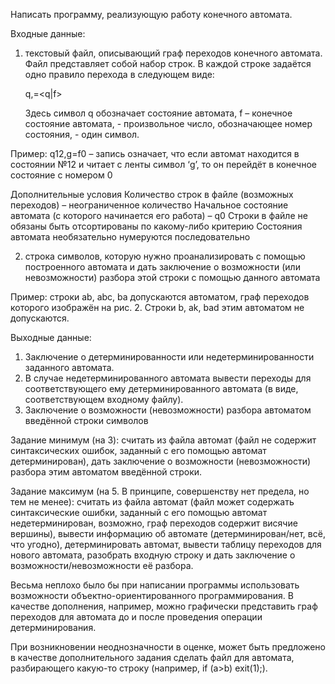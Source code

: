 Написать программу, реализующую работу конечного автомата.

Входные данные:
1.	текстовый файл, описывающий граф переходов конечного автомата. Файл представляет собой набор строк. В каждой строке задаётся одно правило перехода в следующем виде:
     
     q<N>,<C>=<q|f><N>

     Здесь символ q обозначает состояние автомата, f – конечное состояние автомата, <N> - произвольное число, обозначающее номер состояния, <C> - один символ.

Пример: q12,g=f0 – запись означает, что если автомат находится в состоянии №12 и читает с ленты символ ‘g’, то он перейдёт в конечное состояние с номером 0

Дополнительные условия
Количество строк в файле (возможных переходов) – неограниченное количество
Начальное состояние автомата (с которого начинается его работа) – q0
Строки в файле не обязаны быть отсортированы по какому-либо критерию
Состояния автомата необязательно нумеруются последовательно

2.	строка символов, которую нужно проанализировать с помощью построенного автомата и дать заключение о возможности (или невозможности) разбора этой строки с помощью данного автомата

Пример: строки ab, abc, ba допускаются автоматом, граф переходов которого изображён на рис. 2. Строки b, ak, bad этим автоматом не допускаются.

Выходные данные:
1.	Заключение о детерминированности или недетерминированности заданного автомата.
2.	В случае недетерминированного автомата вывести переходы для соответствующего ему детерминированного автомата (в виде, соответствующем входному файлу).
3.	Заключение о возможности (невозможности) разбора автоматом введённой строки символов

Задание минимум (на 3): считать из файла автомат (файл не содержит синтаксических ошибок, заданный с его помощью автомат детерминирован), дать заключение о возможности (невозможности) разбора этим автоматом введённой строки.

Задание максимум (на 5. В принципе, совершенству нет предела, но тем не менее): считать из файла автомат (файл может содержать синтаксические ошибки, заданный с его помощью автомат недетерминирован, возможно, граф переходов содержит висячие вершины), вывести информацию об автомате (детерминирован/нет, всё, что угодно), детерминировать автомат, вывести таблицу переходов для нового автомата, разобрать входную строку и дать заключение о возможности/невозможности её разбора.

Весьма неплохо было бы при написании программы использовать возможности объектно-ориентированного программирования. В качестве дополнения, например, можно графически представить граф переходов для автомата до и после проведения операции детерминирования.

При возникновении неоднозначности в оценке, может быть предложено в качестве дополнительного задания сделать файл для автомата, разбирающего какую-то строку (например, if (a>b) exit(1);).

